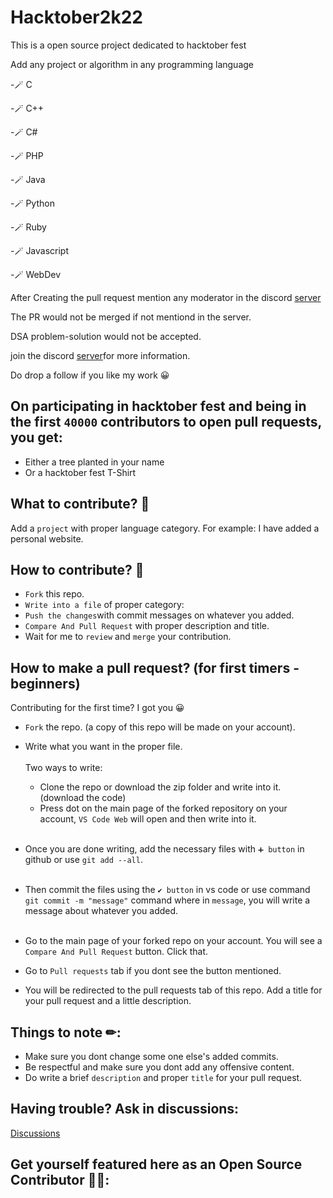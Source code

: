 # Hacktober2k22
This is a open source project dedicated to hacktober fest


Add any project or algorithm in any programming language


-🪄 C

-🪄 C++

-🪄 C#

-🪄 PHP

-🪄 Java

-🪄 Python

-🪄 Ruby

-🪄 Javascript

-🪄 WebDev

After Creating the pull request mention any moderator in the discord <a href = "https://discord.gg/EvXkeJmt" >server</a>

The PR would not be merged if not mentiond in the server.


DSA problem-solution would not be accepted.


join the discord  <a href = "https://discord.gg/EvXkeJmt" >server</a>for more information.




Do drop a follow if you like my work 😀




## On participating in hacktober fest and being in the first `40000` contributors to open pull requests, you get:
- Either a tree planted in your name
- Or a hacktober fest T-Shirt

## What to contribute? 🤔

Add a `project` with proper language category.
For example: I have added a personal website.


## How to contribute? 🤝

- `Fork` this repo.
- `Write into a file` of proper category: <br/>
- `Push the changes`with commit messages on whatever you added.
- `Compare And Pull Request` with proper description and title.
-  Wait for me to `review` and `merge` your contribution.

## How to make a pull request? (for first timers - beginners)

Contributing for the first time? I got you 😀

- `Fork` the repo. (a copy of this repo will be made on your account).



- Write what you want in the proper file.<br/><br/>
    Two ways to write: <br/>
  - Clone the repo or download the zip folder and write into it. (download the code)
  - Press dot on the main page of the forked repository on your account, `VS Code Web` will open and then write into it.<br/><br/>
- Once you are done writing, add the necessary files with `➕ button` in github or use `git add --all`.<br/><br/>
- Then commit the files using the `✔ button` in vs code or use command `git commit -m "message"` command where in `message`, you will write a message about whatever you added.<br/><br/>



- Go to the main page of your forked repo on your account. You will see a `Compare And Pull Request` button. Click that.



- Go to `Pull requests` tab if you dont see the button mentioned.



- You will be redirected to the pull requests tab of this repo. Add a title for your pull request and a little description.

## Things to note ✏:

- Make sure you dont change some one else's added commits.
- Be respectful and make sure you dont add any offensive content.
- Do write a brief `description` and proper `title` for your pull request.

## Having trouble? Ask in discussions:

<a href = "https://discord.gg/mKWHTmtd" >Discussions</a>





## Get yourself featured here as an Open Source Contributor 🎉🙌:




